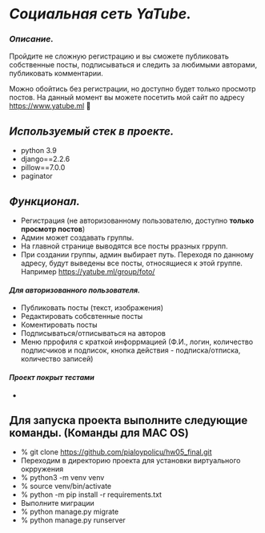 # _Социальная сеть YaTube._

### _Описание._
Пройдите не сложную регистрацию и вы сможете публиковать собственные посты, подписываться и следить за любимыми авторами, публиковать комментарии.

Можно обойтись без регистрации, но доступно будет только просмотр постов.
На данный момент вы можете посетить мой сайт по адресу https://www.yatube.ml 🙂

## _Используемый стек в проекте._

- python 3.9
- django==2.2.6
- pillow==7.0.0
- paginator

## _Функционал._
- Регистрация (не авторизованному пользователю, доступно **только просмотр постов**)
- Админ может создавать группы.
- На главной странице выводятся все посты рразных гррупп.
- При создании группы, админ выбирает путь. Переходя по данному адресу, будут выведены все посты, относящиеся к этой группе. Например https://yatube.ml/group/foto/
#### _Для авторизованного пользователя._
- Публиковать посты (текст, изображения)
- Редактировать собсвтенные посты
- Коментировать посты
- Подписываться/отписываться на авторов
- Меню пррофиля с краткой инфоррмацией (Ф.И., логин, количество подписчиков и подписок, кнопка действия - подписка/отписка, количество записей)
#### _Проект покрыт тестами_
- 

## Для запуска проекта выполните следующие команды. (Команды для  MAC OS) 
- % git clone https://github.com/pialoypolicu/hw05_final.git
- Переходим в директорию проекта для установки виртуального окрружения 
- % python3 -m venv venv 
- % source venv/bin/activate
- % python -m pip install -r requirements.txt 
- Выполните миграции
- % python manage.py migrate
- % python manage.py runserver



